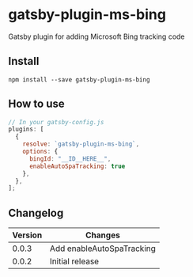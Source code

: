 # gatsby-plugin-ms-bing

Gatsby plugin for adding Microsoft Bing tracking code

## Install

`npm install --save gatsby-plugin-ms-bing`

## How to use

```javascript
// In your gatsby-config.js
plugins: [
  {
    resolve: `gatsby-plugin-ms-bing`,
    options: {
      bingId: "__ID__HERE__",
      enableAutoSpaTracking: true
    },
  },
];
```

## Changelog

| Version | Changes                       |
|---------|-------------------------------|
| 0.0.3   | Add enableAutoSpaTracking     |
| 0.0.2   | Initial release               |